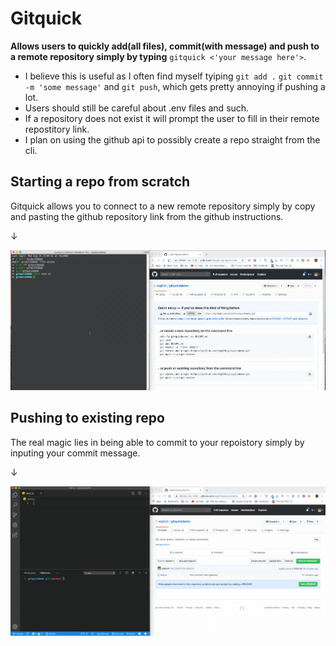# Gitquick

**Allows users to quickly add(all files), commit(with message) and push to a remote repository simply by typing** `gitquick <'your message here'>`.

- I believe this is useful as I often find myself tyiping `git add .` `git commit -m 'some message'` and `git push`, which gets pretty annoying if pushing a lot.
- Users should still be careful about .env files and such.
- If a repository does not exist it will prompt the user to fill in their remote repostitory link.
- I plan on using the github api to possibly create a repo straight from the cli.

## Starting a repo from scratch

Gitquick allows you to connect to a new remote repository simply by copy and pasting the github repository link from the github instructions.

&darr;

![](./assets/startRepo.gif)

## Pushing to existing repo

The real magic lies in being able to commit to your repoistory simply by inputing your commit message.

&darr;

![](./assets/existingRepo.gif)


